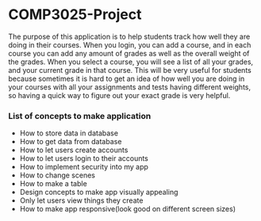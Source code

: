 # COMP3025-Project
<p>The purpose of this application is to help students track how well they are doing in their courses. 
When you login, you can add a course, and in each course you can add any amount of grades as well as the overall weight of the grades. 
When you select a course, you will see a list of all your grades, and your current grade in that course. 
This will be very useful for students because sometimes it is hard to get an idea of how well you are doing in your courses with all your assignments and tests having different weights, so having a quick way to figure out your exact grade is very helpful.</p>

<h3>List of concepts to make application</h3> 
<ul>
  <li>How to store data in database</li>
  <li>How to get data from database</li>
  <li>How to let users create accounts</li>
  <li>How to let users login to their accounts</li>
  <li>How to implement security into my app</li>
  <li>How to change scenes</li>
  <li>How to make a table</li>
  <li>Design concepts to make app visually appealing</li>
  <li>Only let users view things they create</li>
  <li>How to make app responsive(look good on different screen sizes)</li>
</ul>
